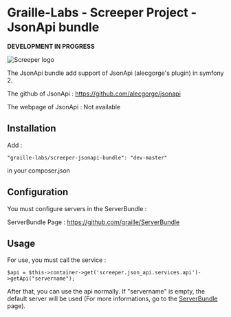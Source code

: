 Graille-Labs - Screeper Project - JsonApi bundle
=====================
**DEVELOPMENT IN PROGRESS**

![Screeper logo](http://img4.hostingpics.net/pics/743708Sanstitre7.png)

The JsonApi bundle add support of JsonApi (alecgorge's plugin) in symfony 2.

The github of JsonApi : https://github.com/alecgorge/jsonapi

The webpage of JsonApi : Not available

Installation
------------
Add :

```
"graille-labs/screeper-jsonapi-bundle": "dev-master"
```

in your composer.json

Configuration
------------
You must configure servers in the ServerBundle :

ServerBundle Page : https://github.com/graille/ServerBundle

Usage
------------

For use, you must call the service :

```
$api = $this->container->get('screeper.json_api.services.api')->getApi("servername");
```

After that, you can use the api normally.
If "servername" is empty, the default server will be used (For more informations, go to the [ServerBundle](https://github.com/graille/ServerBundle) page).